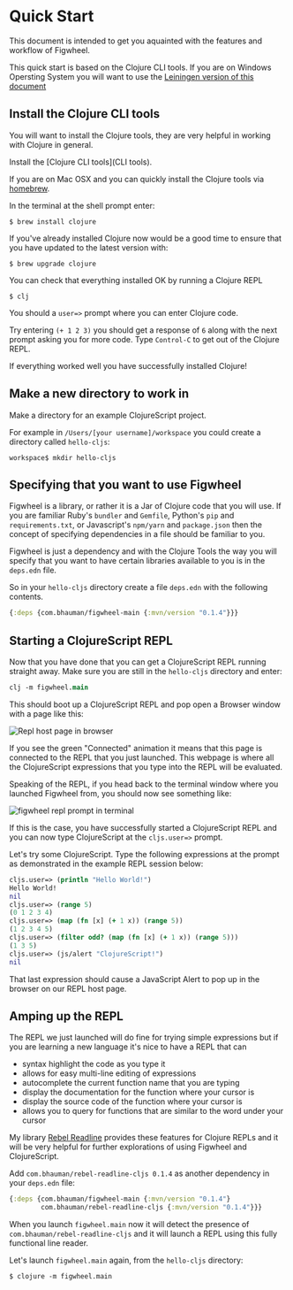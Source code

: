 # Quick Start

This document is intended to get you aquainted with the features and
workflow of Figwheel.

This quick start is based on the Clojure CLI tools. If you are on
Windows Opersting System you will want to use the [Leiningen version of
this document](/quick_start_lein.html)

## Install the Clojure CLI tools

You will want to install the Clojure tools, they are very helpful in
working with Clojure in general.

Install the [Clojure CLI tools](CLI tools).

If you are on Mac OSX and you can quickly install the Clojure tools
via [homebrew](brew).

In the terminal at the shell prompt enter:

```shell
$ brew install clojure
```

If you've already installed Clojure now would be a good time to ensure
that you have updated to the latest version with:

```shell
$ brew upgrade clojure
```

You can check that everything installed OK by running a Clojure REPL

```shell
$ clj
```

You should a `user=>` prompt where you can enter Clojure code. 

Try entering `(+ 1 2 3)` you should get a response of `6` along with
the next prompt asking you for more code. Type `Control-C` to get out
of the Clojure REPL.

If everything worked well you have successfully installed Clojure!

## Make a new directory to work in

Make a directory for an example ClojureScript project.

For example in `/Users/[your username]/workspace` you could create a
directory called `hello-cljs`:

```
workspace$ mkdir hello-cljs
```

## Specifying that you want to use Figwheel

Figwheel is a library, or rather it is a Jar of Clojure code that you
will use. If you are familiar Ruby's `bundler` and `Gemfile`, Python's
`pip` and `requirements.txt`, or Javascript's `npm/yarn` and
`package.json` then the concept of specifying dependencies in a file
should be familiar to you.

Figwheel is just a dependency and with the Clojure Tools the way you
will specify that you want to have certain libraries available to you
is in the `deps.edn` file.

So in your `hello-cljs` directory create a file `deps.edn` with the
following contents.

```clojure
{:deps {com.bhauman/figwheel-main {:mvn/version "0.1.4"}}}
```

## Starting a ClojureScript REPL

Now that you have done that you can get a ClojureScript REPL running
straight away. Make sure you are still in the `hello-cljs` directory
and enter:

```clojure
clj -m figwheel.main
```

This should boot up a ClojureScript REPL and pop open a Browser
window with a page like this:

![Repl host page in browser](https://s3.amazonaws.com/bhauman-blog-images/figwheel-main/fm-repl-host-page.png)

If you see the green "Connected" animation it means that this page is
connected to the REPL that you just launched. This webpage is where all
the ClojureScript expressions that you type into the REPL will be
evaluated.

Speaking of the REPL, if you head back to the terminal window where you
launched Figwheel from, you should now see something like:

![figwheel repl prompt in terminal](https://s3.amazonaws.com/bhauman-blog-images/figwheel-main/figwheel-main-repl.png)

If this is the case, you have successfully started a ClojureScript REPL
and you can now type ClojureScript at the `cljs.user=>` prompt.

Let's try some ClojureScript. Type the following expressions at the
prompt as demonstrated in the example REPL session below:

```clojure
cljs.user=> (println "Hello World!")
Hello World!
nil
cljs.user=> (range 5)
(0 1 2 3 4)
cljs.user=> (map (fn [x] (+ 1 x)) (range 5))
(1 2 3 4 5)
cljs.user=> (filter odd? (map (fn [x] (+ 1 x)) (range 5)))
(1 3 5)
cljs.user=> (js/alert "ClojureScript!")
nil
```

That last expression should cause a JavaScript Alert to pop up in the
browser on our REPL host page.

## Amping up the REPL

The REPL we just launched will do fine for trying simple expressions
but if you are learning a new language it's nice to have a REPL that
can 

* syntax highlight the code as you type it
* allows for easy multi-line editing of expressions
* autocomplete the current function name that you are typing
* display the documentation for the function where your cursor is
* display the source code of the function where your cursor is
* allows you to query for functions that are similar to the word under your cursor

My library [Rebel Readline](rebel) provides these features for Clojure REPLs and it
will be very helpful for further explorations of using Figwheel and ClojureScript.

Add `com.bhauman/rebel-readline-cljs 0.1.4` as another dependency in your `deps.edn` file:

```clojure
{:deps {com.bhauman/figwheel-main {:mvn/version "0.1.4"}
        com.bhauman/rebel-readline-cljs {:mvn/version "0.1.4"}}}
```

When you launch `figwheel.main` now it will detect the presence of
`com.bhauman/rebel-readline-cljs` and it will launch a REPL using this
fully functional line reader.

Let's launch `figwheel.main` again, from the `hello-cljs` directory:

```shell
$ clojure -m figwheel.main
```







[brew]: https://brew.sh/
[CLI Tools]: https://clojure.org/guides/getting_started#_installation_on_mac_via_code_brew_code 
[rebel]: https://github.com/bhauman/rebel-readline
